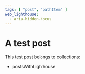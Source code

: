 ```yaml
---
tags: [ "post", "pathItem" ]
web_lighthouse:
  - aria-hidden-focus
---
```


# A test post

This test post belongs to collections:
+ postsWithLighthouse